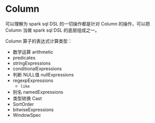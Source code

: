 # Column

可以理解为 spark sql DSL 的一切操作都是针对 Column 的操作，可以把 Column 当做 spark sql DSL 的底层组成之一。

Column 算子的表达式计算类型：

- 数学运算 arithmetic 
- predicates
- stringExpressions
- conditionalExpressions
- 判断 NULL值 nullExpressions
- regexpExpressions
  - `like`
- 别名 namedExpressions
- 类型转换 Cast
- SortOrder
- bitwiseExpressions
- WindowSpec